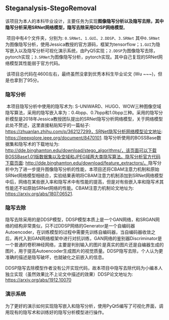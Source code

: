 ## Steganalysis-StegoRemoval

​		该项目为本人的本科毕业设计，主要任务为实现**图像隐写分析以及隐写去除，其中隐写分析采用SRNet网络模型，隐写去除采用DDSP网络模型**。

​		项目中有4个文件夹，分别为: `0.SRNet`、`1.GUI`、`2.DDSP`、`3.SRNet` 其中`0.SRNet`为图像隐写分析，使用Jessica教授的官方源码，框架为tensorflow；`1.GUI`为隐写嵌入以及隐写分析可视化演示系统，由PyQ5实现；`2.DDSP`为图像隐写去除，pytorch实现；`3.SRNet`为图像隐写分析，pytorch实现。其中自己复现的SRNet网络模型其性能弱于官方代码。

​	该项目总代码在4600左右，最终虽然没拿到优秀本科生毕业论文 (Wu ~~~)，但是也拿到了95分。

### 隐写分析	

​		本项目隐写分析中使用的隐写术为:  S-UNIWARD、HUGO、WOW三种图像空域隐写算法，采用的隐写嵌入率为：0.4bpp、0.7bpp和1.0bpp三种。采用的隐写分析模型是2018年Jessica教授团队提出的SRNet隐写分析网络模型，关于网络模型此处不赘述，这里直接粘贴知乎的一篇帖子: https://zhuanlan.zhihu.com/p/362127299，SRNet隐写分析网络模型论文地址: https://ieeexplore.ieee.org/document/8470101. 隐写分析使用的BOSSBase数据集和隐写术的下载地址为: http://dde.binghamton.edu/download/stego_algorithms/，该页面可以下载BOSSBase1.01版数据集以及空域和JPEG域两大类隐写算法。隐写分析官方代码下载页面: http://dde.binghamton.edu/download/feature_extractors/。
​		隐写分析中为了进一步提升图像隐写分析的性能，本项目还将CBAM注意力机制和原始SRNet网络模型相结合，实验结果表明将CBAM注意力机制添加到SRNet网络模型中后，网络在某些嵌入率和隐写术中有性能的提高，但是对有些嵌入率和隐写术其性能还不如原始SRNet网络的性能。CBAM注意力机制论文地址为: https://arxiv.org/abs/1807.06521.

### 隐写去除

​		隐写去除采用的是DDSP模型，DDSP模型本质上是一个GAN网络，和SRGAN网络的结构非常类似，只不过DDSP网络的Generator是一个自编码器Autoencoder，在训练模型的过程中需要先训练自编码器，当自编码器收敛之后，再代入到GAN网络框架中进行对抗训练，GAN网络的鉴别器Discriminator是一个普通的卷积神经网络，主要是判别输入的图片是真实的图片还是自编器生成的图片，用于提高Autoencoder生成图片的视觉质量。DDSP隐写去除，个人认为更准确的描述是隐写破坏，也就破化之前嵌入的信息。

​		DDSP隐写去除模型作者没有公开实现代码，故本项目中隐写去除代码为小编本人独立实现（虽然效果比不上论文中描述的效果）DDSP论文地址为: https://arxiv.org/abs/1912.10070

### 演示系统

​		为了更好的演示如何实现隐写嵌入和隐写分析，使用PyQt5编写了可视化界面，调用现有的隐写术和训练好的隐写分析模型进行操作。

​		





